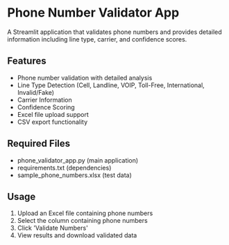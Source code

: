 # Phone Number Validator App

A Streamlit application that validates phone numbers and provides detailed information including line type, carrier, and confidence scores.

## Features
- Phone number validation with detailed analysis
- Line Type Detection (Cell, Landline, VOIP, Toll-Free, International, Invalid/Fake)
- Carrier Information
- Confidence Scoring
- Excel file upload support
- CSV export functionality

## Required Files
- phone_validator_app.py (main application)
- requirements.txt (dependencies)
- sample_phone_numbers.xlsx (test data)

## Usage
1. Upload an Excel file containing phone numbers
2. Select the column containing phone numbers
3. Click 'Validate Numbers'
4. View results and download validated data
